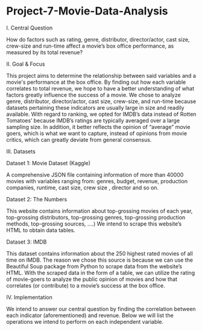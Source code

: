# Project-7-Movie-Data-Analysis

I. Central Question

How do factors such as rating, genre, distributor, director/actor, cast size, crew-size and run-time affect a movie’s box office performance, as measured by its total revenue? 

II. Goal & Focus 

This project aims to determine the relationship between said variables and a movie's performance at the box office. By finding out how each variable correlates to total revenue, we hope to have a better understanding of what factors greatly influence the success of a movie. We chose to analyze genre, distributor, director/actor, cast size, crew-size, and run-time because datasets pertaining these indicators are usually large in size and readily available. With regard to ranking, we opted for IMDB’s data instead of Rotten Tomatoes’ because IMDB’s ratings are typically averaged over a large sampling size. In addition, it better reflects the opinion of “average” movie goers, which is what we want to capture, instead of opinions from movie critics, which can greatly deviate from general consensus. 


III. Datasets 

Dataset 1: Movie Dataset (Kaggle) 

A comprehensive JSON file containing information of more than 40000 movies with variables ranging from: genres, budget, revenue, production companies, runtime, cast size, crew size	, director and so on. 

Dataset 2:  The Numbers 

This website contains information about top-grossing movies of each year, top-grossing distributors, top-grossing genres, top-grossing production methods, top-grossing sources, ....) We intend to scrape this website’s HTML to obtain data tables. 

Dataset 3: IMDB

This dataset contains information about the 250 highest rated movies of all time on IMDB.  The reason we chose this source is because we can use the Beautiful Soup package from Python to scrape data from the website’s HTML. With the scraped data in the form of a table, we can utilize the rating of movie-goers to analyze the public opinion of movies and how that correlates (or contribute) to a movie’s success at the box office. 

IV. Implementation 

We intend to answer our central question by finding the correlation between each indicator (aforementioned) and revenue. Below we will list the operations we intend to perform on each independent variable. 
